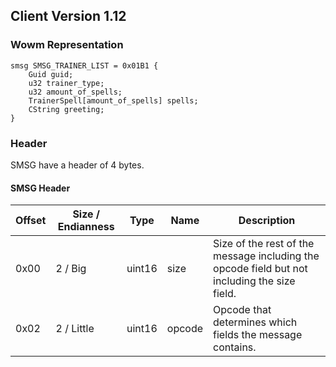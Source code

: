 ## Client Version 1.12

### Wowm Representation
```rust,ignore
smsg SMSG_TRAINER_LIST = 0x01B1 {
    Guid guid;    
    u32 trainer_type;    
    u32 amount_of_spells;    
    TrainerSpell[amount_of_spells] spells;    
    CString greeting;    
}

```
### Header
SMSG have a header of 4 bytes.

#### SMSG Header
| Offset | Size / Endianness | Type   | Name   | Description |
| ------ | ----------------- | ------ | ------ | ----------- |
| 0x00   | 2 / Big           | uint16 | size   | Size of the rest of the message including the opcode field but not including the size field.|
| 0x02   | 2 / Little        | uint16 | opcode | Opcode that determines which fields the message contains.|
